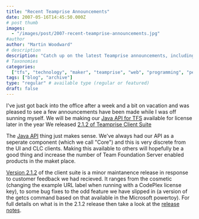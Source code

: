 ```yaml
---
title: "Recent Teamprise Announcements"
date: 2007-05-16T14:45:50.000Z
# post thumb
images:
  - "/images/post/2007-recent-teamprise-announcements.jpg"
#author
author: "Martin Woodward"
# description
description: "Catch up on the latest Teamprise announcements, including the upcoming Java API for TFS and the minor update to the Client Suite."
# Taxonomies
categories:
  ["tfs", "technology", "maker", "teamprise", "web", "programming", "personal"]
tags: ["blog", "archive"]
type: "regular" # available type (regular or featured)
draft: false
---
```


I've just got back into the office after a week and a bit on vacation and was pleased to see a few announcements have been made while I was off sunning myself. We will be making our [Java API for TFS](http://www.teamprise.com/news/2007/05/teamprise_announces_java_sdk_f.html) available for license later in the year We released [2.1.2 of Teamprise Client Suite](http://www.teamprise.com/download/index.html)

The [Java API](http://www.teamprise.com/news/2007/05/teamprise_announces_java_sdk_f.html) thing just makes sense. We've always had our API as a seperate component (which we call "Core") and this is very discrete from the UI and CLC clients. Making this available to others will hopefully be a good thing and increase the number of Team Foundation Server enabled products in the maket place.

[Version 2.1.2](http://www.teamprise.com/download/index.html) of the client suite is a minor maintanence release in response to customer feedback we had recieved. It ranges from the cosmetic (changing the example URL label when running with a CodePlex license key), to some bug fixes to the odd feature we have slipped in (a version of the getcs command based on that available in the Microsoft powertoy). For full details on what is in the 2.1.2 release then take a look at the [release notes](http://download.teamprise.com/cs/2.1.2.5563R/release-notes/release-notes.html).
